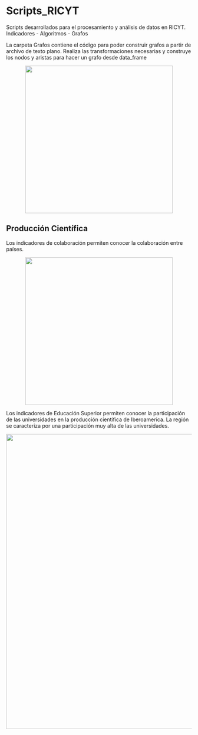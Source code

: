 # Scripts_RICYT
Scripts desarrollados para el procesamiento y análisis de datos en RICYT.  Indicadores - Algoritmos - Grafos


La carpeta Grafos contiene el código para poder construir grafos a partir de archivo de texto plano. 
Realiza las transformaciones necesarias y construye los nodos y aristas para hacer un grafo desde data_frame

<p align="center">
  <img src="https://github.com/juansokil/Scripts_RICYT/blob/master/Scripts%20Grafos/layouts.png" width="400">
</p>

## Producción Científica

Los indicadores de colaboración permiten conocer la colaboración entre países.

<p align="center">
  <img src="https://github.com/juansokil/Scripts_RICYT/blob/master/archivo_colaboracion.png" width="400">
</p>

Los indicadores de Educación Superior permiten conocer la participación de las universidades en la producción científica de Iberoamerica. La región se caracteriza por una participación muy alta de las universidades.

<p align="center">
  <img src="https://github.com/juansokil/Scripts_RICYT/blob/master/educacion%20Superior.png" width="800">
</p>


